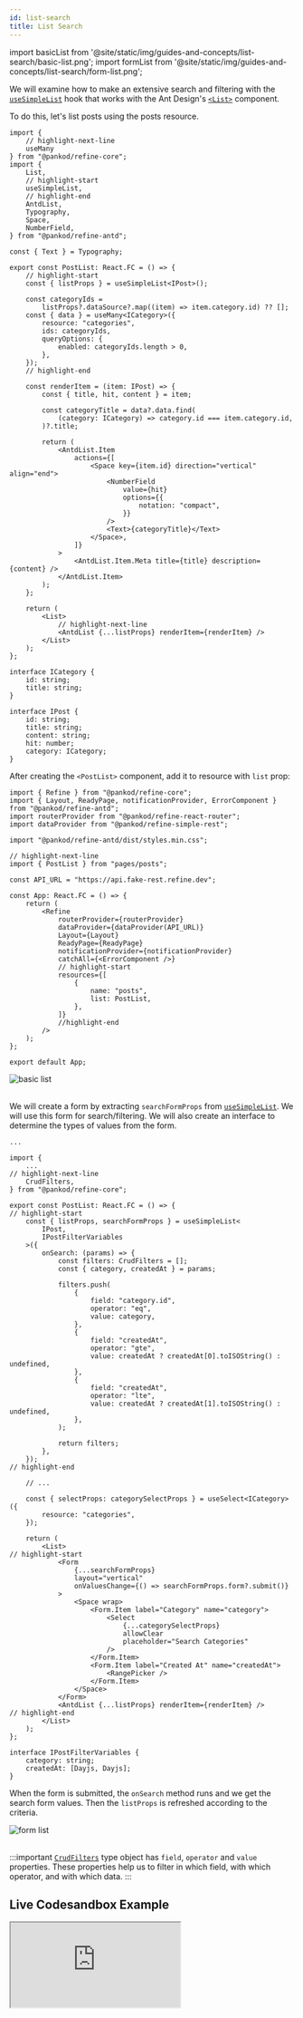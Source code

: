 ```yaml
---
id: list-search
title: List Search
---
```


import basicList from '@site/static/img/guides-and-concepts/list-search/basic-list.png';
import formList from '@site/static/img/guides-and-concepts/list-search/form-list.png';

We will examine how to make an extensive search and filtering with the [`useSimpleList`](/ui-frameworks/antd/hooks/list/useSimpleList.md) hook that works with the Ant Design's [`<List>`](https://ant.design/components/list) component.

To do this, let's list posts using the posts resource.

```tsx title="pages/posts/list.tsx"
import { 
    // highlight-next-line
    useMany 
} from "@pankod/refine-core";
import {
    List,
    // highlight-start
    useSimpleList,
    // highlight-end
    AntdList,
    Typography,
    Space,
    NumberField,
} from "@pankod/refine-antd";

const { Text } = Typography;

export const PostList: React.FC = () => {
    // highlight-start
    const { listProps } = useSimpleList<IPost>();

    const categoryIds =
        listProps?.dataSource?.map((item) => item.category.id) ?? [];
    const { data } = useMany<ICategory>({
        resource: "categories",
        ids: categoryIds,
        queryOptions: {
            enabled: categoryIds.length > 0,
        },
    });
    // highlight-end

    const renderItem = (item: IPost) => {
        const { title, hit, content } = item;

        const categoryTitle = data?.data.find(
            (category: ICategory) => category.id === item.category.id,
        )?.title;

        return (
            <AntdList.Item
                actions={[
                    <Space key={item.id} direction="vertical" align="end">
                        <NumberField
                            value={hit}
                            options={{
                                notation: "compact",
                            }}
                        />
                        <Text>{categoryTitle}</Text>
                    </Space>,
                ]}
            >
                <AntdList.Item.Meta title={title} description={content} />
            </AntdList.Item>
        );
    };

    return (
        <List>
            // highlight-next-line
            <AntdList {...listProps} renderItem={renderItem} />
        </List>
    );
};

interface ICategory {
    id: string;
    title: string;
}

interface IPost {
    id: string;
    title: string;
    content: string;
    hit: number;
    category: ICategory;
}
```

After creating the `<PostList>` component, add it to resource with `list` prop:

```tsx
import { Refine } from "@pankod/refine-core";
import { Layout, ReadyPage, notificationProvider, ErrorComponent } from "@pankod/refine-antd";
import routerProvider from "@pankod/refine-react-router";
import dataProvider from "@pankod/refine-simple-rest";

import "@pankod/refine-antd/dist/styles.min.css";

// highlight-next-line
import { PostList } from "pages/posts";

const API_URL = "https://api.fake-rest.refine.dev";

const App: React.FC = () => {
    return (
        <Refine
            routerProvider={routerProvider}
            dataProvider={dataProvider(API_URL)}
            Layout={Layout}
            ReadyPage={ReadyPage}
            notificationProvider={notificationProvider}
            catchAll={<ErrorComponent />}
            // highlight-start
            resources={[
                {
                    name: "posts",
                    list: PostList,
                },
            ]}
            //highlight-end
        />
    );
};

export default App;
```

<div class="img-container">
    <div class="window">
        <div class="control red"></div>
        <div class="control orange"></div>
        <div class="control green"></div>
    </div>
    <img src={basicList} alt="basic list" />
</div>
<br />

We will create a form by extracting `searchFormProps` from [`useSimpleList`](/ui-frameworks/antd/hooks/list/useSimpleList.md). We will use this form for search/filtering. We will also create an interface to determine the types of values from the form.

```tsx title="pages/posts/list.tsx"
...

import {
    ...
// highlight-next-line
    CrudFilters,
} from "@pankod/refine-core";

export const PostList: React.FC = () => {
// highlight-start
    const { listProps, searchFormProps } = useSimpleList<
        IPost,
        IPostFilterVariables
    >({
        onSearch: (params) => {
            const filters: CrudFilters = [];
            const { category, createdAt } = params;

            filters.push(
                {
                    field: "category.id",
                    operator: "eq",
                    value: category,
                },
                {
                    field: "createdAt",
                    operator: "gte",
                    value: createdAt ? createdAt[0].toISOString() : undefined,
                },
                {
                    field: "createdAt",
                    operator: "lte",
                    value: createdAt ? createdAt[1].toISOString() : undefined,
                },
            );

            return filters;
        },
    });
// highlight-end

    // ...

    const { selectProps: categorySelectProps } = useSelect<ICategory>({
        resource: "categories",
    });

    return (
        <List>
// highlight-start
            <Form
                {...searchFormProps}
                layout="vertical"
                onValuesChange={() => searchFormProps.form?.submit()}
            >
                <Space wrap>
                    <Form.Item label="Category" name="category">
                        <Select
                            {...categorySelectProps}
                            allowClear
                            placeholder="Search Categories"
                        />
                    </Form.Item>
                    <Form.Item label="Created At" name="createdAt">
                        <RangePicker />
                    </Form.Item>
                </Space>
            </Form>
            <AntdList {...listProps} renderItem={renderItem} />
// highlight-end
        </List>
    );
};

interface IPostFilterVariables {
    category: string;
    createdAt: [Dayjs, Dayjs];
}
```

When the form is submitted, the `onSearch` method runs and we get the search form values. Then the `listProps` is refreshed according to the criteria.

<div class="img-container">
    <div class="window">
        <div class="control red"></div>
        <div class="control orange"></div>
        <div class="control green"></div>
    </div>
    <img src={formList} alt="form list" />
</div>

<br />

:::important
[`CrudFilters`](/core/interfaces.md#crudfilters) type object has `field`, `operator` and `value` properties. These properties help us to filter in which field, with which operator, and with which data.
:::

## Live Codesandbox Example

<iframe src="https://codesandbox.io/embed/refine-use-simple-list-example-zm51o?autoresize=1&fontsize=14&theme=dark&view=preview"
    style={{width: "100%", height:"80vh", border: "0px", borderRadius: "8px", overflow:"hidden"}}
    title="refine-use-simple-list-example"
    allow="accelerometer; ambient-light-sensor; camera; encrypted-media; geolocation; gyroscope; hid; microphone; midi; payment; usb; vr; xr-spatial-tracking"
    sandbox="allow-forms allow-modals allow-popups allow-presentation allow-same-origin allow-scripts"
></iframe>
